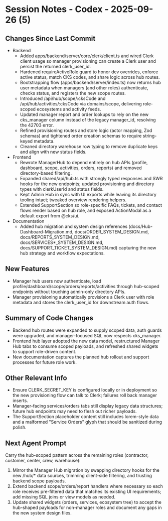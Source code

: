 # Session Notes - Codex - 2025-09-26 (5)

## Changes Since Last Commit
- Backend
  - Added apps/backend/server/core/clerk/client.ts and wired Clerk client usage so manager provisioning can create a Clerk user and persist the returned clerk_user_id.
  - Hardened requireActiveRole guard to honor dev overrides, enforce active status, match CKS codes, and share logic across hub routes.
  - Bootstrapping flow (apps/backend/server/index.ts) now returns hub user metadata when managers (and other roles) authenticate, checks status, and registers the new scope routes.
  - Introduced /api/hub/scope/:cksCode and /api/hub/activities/:cksCode via domains/scope, delivering role-scoped ecosystems and activity feeds.
  - Updated manager report and order lookups to rely on the new cks_manager column instead of the legacy manager_id, resolving the 42703 error.
  - Refined provisioning routes and store logic (actor mapping, Zod schemas) and tightened order creation schemas to require string-keyed metadata.
  - Cleaned directory warehouse row typing to remove duplicate keys and align with new status fields.
- Frontend
  - Rewrote ManagerHub to depend entirely on hub APIs (profile, dashboard, scope, activities, orders, reports) and removed directory-based filtering.
  - Expanded shared/api/hub.ts with strongly typed responses and SWR hooks for the new endpoints; updated provisioning and directory types with clerkUserId and status fields.
  - Kept Admin Hub in sync with UI exports while leaving its directory tooling intact; tweaked overview rendering helpers.
  - Extended SupportSection so role-specific FAQs, tickets, and contact flows render based on hub role, and exposed ActionModal as a default export from @cks/ui.
- Documentation
  - Added hub migration and system design references (docs/Hub-Dashboard-Migration.md, docs/ORDER_SYSTEM_DESIGN.md, docs/REPORTS_SYSTEM_DESIGN.md, docs/SERVICES*_SYSTEM_DESIGN.md, docs/SUPPORT_TICKET_SYSTEM_DESIGN.md) capturing the new hub strategy and workflow expectations.

## New Features
- Manager hub users now authenticate, load profile/dashboard/scope/orders/reports/activities through hub-scoped endpoints without touching admin-only directory APIs.
- Manager provisioning automatically provisions a Clerk user with role metadata and stores the clerk_user_id for downstream auth flows.

## Summary of Code Changes
- Backend hub routes were expanded to supply scoped data, auth guards were upgraded, and manager-focused SQL now respects cks_manager.
- Frontend hub layer adopted the new data model, restructured Manager Hub tabs to consume scoped payloads, and refreshed shared widgets to support role-driven content.
- New documentation captures the planned hub rollout and support processes for future role work.

## Other Relevant Info
- Ensure CLERK_SECRET_KEY is configured locally or in deployment so the new provisioning flow can talk to Clerk; failures roll back manager inserts.
- Manager-facing services/orders tabs still display legacy data structures; future hub endpoints may need to flesh out richer payloads.
- The SupportSection placeholder content still includes lorem-style data and a malformed "Service Orders" glyph that should be sanitized during polish.

## Next Agent Prompt
Carry the hub-scoped pattern across the remaining roles (contractor, customer, center, crew, warehouse):
1. Mirror the Manager Hub migration by swapping directory hooks for the new /hub/* data sources, trimming client-side filtering, and trusting backend scope payloads.
2. Extend backend scope/orders/report handlers where necessary so each role receives pre-filtered data that matches its existing UI requirements; add missing SQL joins or view models as needed.
3. Update shared widgets (orders, services, ecosystem tree) to accept the hub-shaped payloads for non-manager roles and document any gaps in the new system design files.
